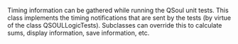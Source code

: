 Timing information can be gathered while running the QSoul unit tests. This class implements the timing notifications that are sent by the tests (by virtue of the class QSOULLogicTests). Subclasses can override this to calculate sums, display information, save information, etc.